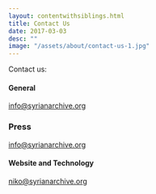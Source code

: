 ```yaml
---
layout: contentwithsiblings.html
title: Contact Us
date: 2017-03-03
desc: ""
image: "/assets/about/contact-us-1.jpg"
---
```


 Contact us:

 #### General

 [info@syrianarchive.org](mailto:info@syrianarchive.org)

 ### Press

 [info@syrianarchive.org](mailto:info@syrianarchive.org)

 #### Website and Technology

 [niko@syrianarchive.org](mailto:niko@syrianarchive.org)
